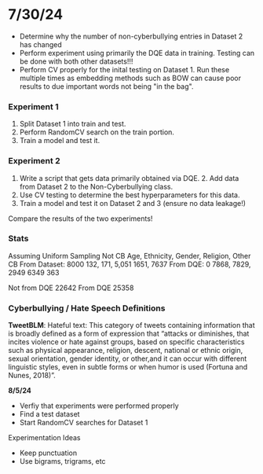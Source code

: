 # 7/30/24

- Determine why the number of non-cyberbullying entries in Dataset 2 has changed
- Perform experiment using primarily the DQE data in training. Testing can be done with both other datasets!!!
- Perform CV properly for the inital testing on Dataset 1. Run these multiple times as embedding methods such as BOW can cause poor results to due important words not being "in the bag". 

### Experiment 1

1. Split Dataset 1 into train and test.
2. Perform RandomCV search on the train portion.
3. Train a model and test it. 

### Experiment 2

1. Write a script that gets data primarily obtained via DQE.
    2. Add data from Dataset 2 to the Non-Cyberbullying class.
2. Use CV testing to determine the best hyperparameters for this data. 
3. Train a model and test it on Dataset 2 and 3 (ensure no data leakage!)

Compare the results of the two experiments!

### Stats

Assuming Uniform Sampling
               Not CB    Age,  Ethnicity,  Gender,  Religion, Other CB
From Dataset:  8000      132,    171,      5,051    1651,     7637
From DQE:      0         7868,   7829,     2949     6349      363

Not from DQE 22642
From DQE     25358


### Cyberbullying / Hate Speech Definitions

**TweetBLM**: 
Hateful text: This category of tweets
containing information that is broadly defined as
a form of expression that “attacks or diminishes,
that incites violence or hate against groups, based
on specific characteristics such as physical appearance, religion, descent, national or ethnic origin,
sexual orientation, gender identity, or other,and it
can occur with different linguistic styles, even in
subtle forms or when humor is used (Fortuna and
Nunes, 2018)”.


**8/5/24**
- Verfiy that experiments were performed properly 
- Find a test dataset
- Start RandomCV searches for Dataset 1 

Experimentation Ideas
- Keep punctuation
- Use bigrams, trigrams, etc


